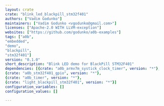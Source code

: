 ```yaml
---
layout: crate
crate: "blink_led_blackpill_stm32f401"
authors: ["Vadim Godunko"]
maintainers: ["Vadim Godunko <vgodunko@gmail.com>"]
licenses: ["Apache-2.0 WITH LLVM-exception"]
websites: ["https://github.com/godunko/a0b-examples"]
tags: ["a0b",
"embedded",
"demo",
"blackpill",
"stm32f401"]
version: "0.1.0"
short_description: "Blink LED demo for BlackPill STM32F401"
dependencies: [{crate: "a0b_armv7m_systick_clock_timer", version: "*"},
{crate: "a0b_stm32f401_gpio", version: "*"},
{crate: "a0b_timer", version: "*"},
{crate: "light_blackpill_stm32f401", version: "*"}]
configuration_variables: []
configuration_values: []

---
```



